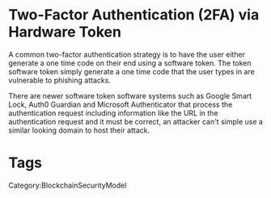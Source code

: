 # Two-Factor Authentication (2FA) via Hardware Token

A common two-factor authentication strategy is to have the user either generate a one time code on their end using a software token. The token software token simply generate a one time code that the user types in are vulnerable to phishing attacks.

There are newer software token software systems such as Google Smart Lock, Auth0 Guardian and Microsoft Authenticator that process the authentication request including information like the URL in the authentication request and it must be correct, an attacker can't simple use a similar looking domain to host their attack.

# Tags

Category:BlockchainSecurityModel
